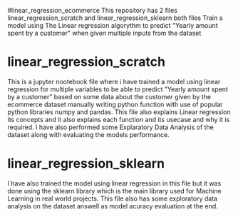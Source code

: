 #linear_regression_ecommerce
This repository has 2 files linear_regression_scratch and linear_regression_sklearn both files Train a model using The Linear regression algorythm to predict "Yearly amount spent by a customer" when given multiple inputs from the dataset 

# linear_regression_scratch
This is a jupyter nootebook file where i have trained a model using linear regression for multiple variables to be able to predict "Yearly amount spent by a customer" based on some data about the customer given by the ecommerce dataset manually writing python function with use of popular python libraries numpy and pandas. This file also explains Linear regression its concepts and it also explains each function and its usecase and why it is required. I have also performed some Explaratory Data Analysis of the dataset along with evaluating the models performance.

# linear_regression_sklearn
I have also trained the model using linear regression in this file but it was done using the sklearn library which is the main library used for Machine Learning in real world projects. This file also has some exploratory data analysis on the dataset answell as model acuracy evaluation at the end.

